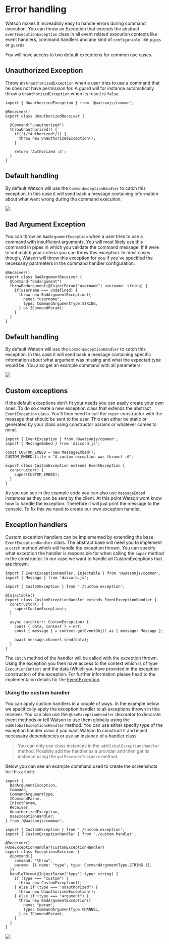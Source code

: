 # Error handling

Watson makes it increadibly easy to handle errors during command execution. You can throw an Exception that extends the abstract `EventExecutionException` class in all event related execution contexts like event handlers, command handlers and any kind of `configurable` like `pipes` or `guards`.

You will have access to two default exceptions for common use cases.

## Unauthorized Exception

Throw an `UnauthorizedException` when a user tries to use a command that he does not have permission for. A guard will for instance automatically throw a `UnauthorizedException` when its result is `false`.

```TS
import { UnauthorizedException } from '@watsonjs/common';

@Receiver()
export class UnauthorizedReceiver {

  @Command("unauthorized")
  throwUnauthorized() {
    if(!(/*Authorized*/)) {
      throw new UnauthorizedException();
    }

    return 'Authorized ;3';
  }
}
```

## Default handling

By default Watson will use the `CommonExceptionHandler` to catch this exception. In this case it will send back a message containing information about what went wrong during the command execution:

<div class="center-content">
<img src="http://localhost:4200/static/unauthorized.jpg">
</div>

## Bad Argument Exception

You can throw an `BadArgumentException` when a user tries to use a command with insufficient arguments. You will most likely use this command in pipes in which you validate the command message. If it were to not match your criteria you can throw this exception. In most cases though, Watson will throw this exception for you if you've specified the necessairy parameters in the command handler configuration.

```TS
@Receiver()
export class BadArgumentReceiver {
  @Command("badargument")
  throwBadArgument(@InjectParam("username") username: string) {
    if(username === undefined) {
      throw new BadArgumentException({
        name: "username",
        type: CommandArgumentType.STRING,
      } as ICommandParam);
    }
  }
}
```

## Default handling

By default Watson will use the `CommonExceptionHandler` to catch this exception. In this case it will send back a message containing specific information about what argument was missing and what the expected type would be. You also get an example command with all parameters:

<div class="center-content">
<img src="http://localhost:4200/static/bad-argument.jpg">
</div>

## Custom exceptions

If the default exceptions don't fit your needs you can easily create your own ones. To do so create a new exception class that extends the abstract `EventException` class. You'll then need to call the `super` constructor with the message that should be sent to the user. This can either be static or generated by your class using constructor params or whatever comes to mind.

```TS
import { EventException } from '@watsonjs/common';
import { MessageEmbed } from 'discord.js';

const CUSTOM_EMBED = new MessageEmbed();
CUSTOM_EMBED.title = "A custom exception was thrown! :0";

export class CustomException extends EventException {
  constructor() {
    super(CUSTOM_EMBED);
  }
}
```

As you can see in the example code you can also use `MessageEmbed` instances as they can be sent by the client. At this point Watson wont know how to handle the exception. Therefore it will just print the message to the console. To fix this we need to create our own exception handler.

## Exception handlers

Custom exception handlers can be implemented by extending the base `EventExceptionHandler` class. The abstract base will need you to implement a `catch` method which will handle the exception thrown. You can specify what exception the handler is responsible for when calling the `super` method in the constructor. In our case we want to handle all CustomExceptions that are thrown.

```TS
import { EventExceptionHandler, Injectable } from '@watsonjs/common';
import { Message } from 'discord.js';

import { CustomException } from './custom.exception';

@Injectable()
export class CustomExceptionHandler extends EventExceptionHandler {
  constructor() {
    super(CustomException);
  }

  async catch(err: CustomException) {
    const { data, context } = err;
    const { message } = context.getEventObj() as { message: Message };

    await message.channel.send(data);
  }
}
```

The `catch` method of the handler will be called with the exception thrown. Using the exception you then have access to the context which is of type `ExecutionContext` and the data (Which you have provided in the exception constructor) of the exception. For further information please head to the implementaion details for the <a href="https://github.com/M1CH3L1US/watson/blob/master/packages/common/src/exceptions/event.exception.ts">EventException</a>.

### Using the custom handler

You can apply custom handlers in a couple of ways. In the example below we specifically apply the exception handler to all exceptions thrown in this receiver. You can also use the `@UseExceptionHandler` decorator to decorate event methods or tell Watson to use them globally using the `addGlobalExceptionsHandler` method. You can use either specify type of the exception handler class if you want Watson to construct it and inject necessairy dependencies or use an instance of a handler class.

> You can only use class instances in the `addGlobalExceptionsHandler` method. Possibly add the handler as a provider and then get its instance using the `getProviderInstance` method.

Below you can see an example command used to create the screenshots for this article.

```TS
import {
  BadArgumentException,
  Command,
  CommandArgumentType,
  ICommandParam,
  InjectParam,
  Receiver,
  UnauthorizedException,
  UseExceptionHandler,
} from '@watsonjs/common';

import { CustomException } from './custom.exception';
import { CustomExceptionHandler } from './custom.handler';

@Receiver()
@UseExceptionHandler(CustomExceptionHandler)
export class ExceptionsReceiver {
  @Command({
    command: "throw",
    params: [{ name: "type", type: CommandArgumentType.STRING }],
  })
  handleThrow(@InjectParam("type") type: string) {
    if (type === "custom") {
      throw new CustomException();
    } else if (type === "unauthorized") {
      throw new UnauthorizedException();
    } else if (type === "argument") {
      throw new BadArgumentException({
        name: "param",
        type: CommandArgumentType.CHANNEL,
      } as ICommandParam);
    }
  }
}
```

<div class="center-content">
<img src="http://localhost:4200/static/custom-exception.jpg">
</div>
